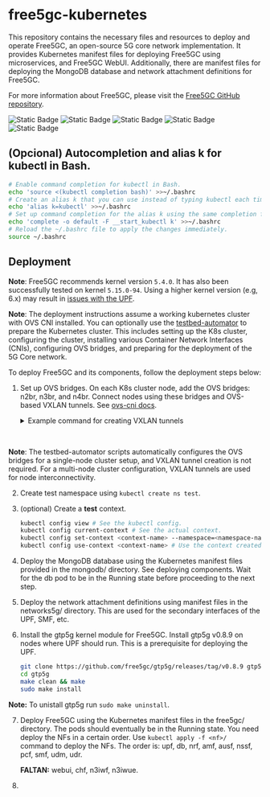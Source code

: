 # free5gc-kubernetes

This repository contains the necessary files and resources to deploy and operate Free5GC, an open-source 5G core network implementation. It provides Kubernetes manifest files for deploying Free5GC using microservices, and Free5GC WebUI. Additionally, there are manifest files for deploying the MongoDB database and network attachment definitions for Free5GC.

For more information about Free5GC, please visit the [Free5GC GitHub repository](https://github.com/free5gc/free5gc).

![Static Badge](https://img.shields.io/badge/stable-v1.0.0-green)
![Static Badge](https://img.shields.io/badge/free5gc-v3.4.1-green)
![Static Badge](https://img.shields.io/badge/ueransim-v3.4.1-green)
![Static Badge](https://img.shields.io/badge/k8s-v1.28.10-green)
![Static Badge](https://img.shields.io/badge/kernel-v5.4.0-green) 

## (Opcional) Autocompletion and alias k for kubectl in Bash.

```sh
# Enable command completion for kubectl in Bash.
echo 'source <(kubectl completion bash)' >>~/.bashrc
# Create an alias k that you can use instead of typing kubectl each time.
echo 'alias k=kubectl' >>~/.bashrc
# Set up command completion for the alias k using the same completion function as kubectl.
echo 'complete -o default -F __start_kubectl k' >>~/.bashrc
# Reload the ~/.bashrc file to apply the changes immediately.
source ~/.bashrc
```

## Deployment

**Note**: Free5GC recommends kernel version `5.4.0`. It has also been successfully tested on kernel `5.15.0-94`. Using a higher kernel version (e.g, 6.x) may result in [issues with the UPF](https://forum.free5gc.org/t/upf-est-createfar-error-invalid-argument/2111). 

**Note**: The deployment instructions assume a working kubernetes cluster with OVS CNI installed. You can optionally use the [testbed-automator](https://github.com/niloysh/testbed-automator) to prepare the Kubernetes cluster. This includes setting up the K8s cluster, configuring the cluster, installing various Container Network Interfaces (CNIs), configuring OVS bridges, and preparing for the deployment of the 5G Core network.

To deploy Free5GC and its components, follow the deployment steps below:

1. Set up OVS bridges. On each K8s cluster node, add the OVS bridges: n2br, n3br, and n4br. Connect nodes using these bridges and OVS-based VXLAN tunnels. See [ovs-cni docs](https://github.com/k8snetworkplumbingwg/ovs-cni/blob/main/docs/demo.md#connect-bridges-using-vxlan).

    <details>
    <summary>Example command for creating VXLAN tunnels</summary>

    ```bash
    sudo ovs-vsctl add-port n2br vxlan_nuc1_n2 -- set Interface vxlan_nuc1_n2 type=vxlan options:remote_ip=<remote_ip> options:key=1002
    ```
    </details>  

<br>

**Note**: The testbed-automator scripts automatically configures the OVS bridges for a single-node cluster setup, and VXLAN tunnel creation is not required. For a multi-node cluster configuration, VXLAN tunnels are used for node interconnectivity.

2. Create test namespace using `kubectl create ns test`.

3. (optional) Create a **test** context.

    ```sh
    kubectl config view # See the kubectl config.
    kubectl config current-context # See the actual context.
    kubectl config set-context <context-name> --namespace=<namespace-name> --cluster=<cluster-name> --user=<user-name>  # Create a new context.
    kubectl config use-context <context-name> # Use the context created.
    ```

4. Deploy the MongoDB database using the Kubernetes manifest files provided in the mongodb/ directory. See deploying components. Wait for the db pod to be in the Running state before proceeding to the next step.

5. Deploy the network attachment definitions using manifest files in the networks5g/ directory. This are used for the secondary interfaces of the UPF, SMF, etc.

6. Install the gtp5g kernel module for Free5GC. Install gtp5g v0.8.9 on nodes where UPF should run. This is a prerequisite for deploying the UPF.

    ```sh
    git clone https://github.com/free5gc/gtp5g/releases/tag/v0.8.9 gtp5g
    cd gtp5g
    make clean && make
    sudo make install
    ```

**Note:** To unistall gtp5g run `sudo make uninstall`.

7. Deploy Free5GC using the Kubernetes manifest files in the free5gc/ directory. The pods should eventually be in the Running state. You need deploy the NFs in a certain order. Use `kubectl apply -f <nf>/` command to deploy the NFs. The order is: upf, db, nrf, amf, ausf, nssf, pcf, smf, udm, udr. 

    **FALTAN:** webui, chf, n3iwf, n3iwue.

8. 

